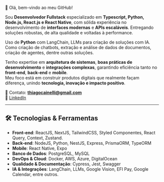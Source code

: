 👋 Olá, bem-vindo ao meu GitHub!  

Sou **Desenvolvedor Fullstack** especializado em **Typescript, Python, Node.js, React.js e React Native**, com sólida experiência no desenvolvimento de **interfaces modernas** e **APIs escaláveis**. Entregando soluções robustas, de alta qualidade e voltadas à performance.

Uso de **Python** com LangChain, LLMs para criação de soluções com IA. Como criação de chatbots, extração e análise de dados de documentos, criação de agentes, dentre outras soluções.

Tenho expertise em **arquitetura de sistemas**, **boas práticas de desenvolvimento** e **integrações complexas**, garantindo eficiência tanto no **front-end**, **back-end** e **mobile**.  
Meu foco está em construir produtos digitais que realmente façam diferença, unindo **tecnologia, inovação e impacto positivo**.  

📧 Contato: **thiagocainelli@gmail.com**  
🔗 [LinkedIn](https://www.linkedin.com/in/thiagocainelli/)

---

## 🛠️ Tecnologias & Ferramentas
- **Front-end**: ReactJS, NextJS, TailwindCSS, Styled Componentes, React Query, Context, Zustand.
- **Back-end**: NodeJS, Python, NestJS, Express, PrismaORM, TypeORM  
- **Mobile**: React Native, Expo
- **Banco de Dados**: PostgreSQL, MySQL  
- **DevOps & Cloud**: Docker, AWS, Azure, DigitalOcean  
- **Qualidade & Documentação**: Cypress, Jest, Swagger  
- **IA & Integrações**: LangChain, LLMs, Google Vision, EFI Pay, Google Calendar, entre outros.
